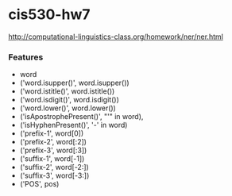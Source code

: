 # cis530-hw7
http://computational-linguistics-class.org/homework/ner/ner.html

### Features ###
- word
- ('word.isupper()', word.isupper())
- ('word.istitle()', word.istitle())
- ('word.isdigit()', word.isdigit())
- ('word.lower()', word.lower())
- ('isApostrophePresent()', "'" in word),
- ('isHyphenPresent()', '-' in word)
- ('prefix-1', word[0])
- ('prefix-2', word[:2])
- ('prefix-3', word[:3])
- ('suffix-1', word[-1])
- ('suffix-2', word[-2:])
- ('suffix-3', word[-3:])
- ('POS', pos)
